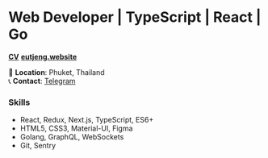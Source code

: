 # Web Developer | TypeScript | React | Go

[**CV**](https://eutjeng.notion.site/Eugene-Geyer-681d7cf98cbd43e79d736e5302da2cc3)
[**eutjeng.website**](eutjeng.website)

📍 **Location**: Phuket, Thailand  
📞 **Contact**:  [Telegram](https://t.me/eutjeng)  

### Skills
- React, Redux, Next.js, TypeScript, ES6+
- HTML5, CSS3, Material-UI, Figma
- Golang, GraphQL, WebSockets
- Git, Sentry
